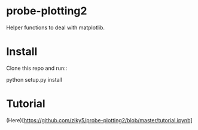 # probe-plotting2
Helper functions to deal with matplotlib.

# Install

Clone this repo and run::

  python setup.py install
  
# Tutorial

  (Here)[https://github.com/ziky5/probe-plotting2/blob/master/tutorial.ipynb]

